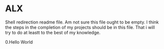 # ALX
Shell redirection readme file. Am not sure this file ought to be empty. I think the steps in the completion of my projects should be in this file. That i will try to do at leastt to the best of my knowledge.

0.Hello World

